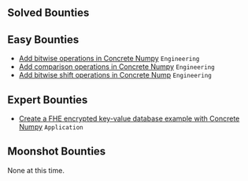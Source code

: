 ## Solved Bounties

## Easy Bounties
- [Add bitwise operations in Concrete Numpy](add-bitwise-operations.md) `Engineering`
- [Add comparison operations in Concrete Numpy](add-comparison-operations.md) `Engineering`
- [Add bitwise shift operations in Concrete Nump](add-bitwise-shift-operations.md) `Engineering`

## Expert Bounties
- [Create a FHE encrypted key-value database example with Concrete Numpy](create-key-value-database-app.md) `Application`

## Moonshot Bounties
None at this time.
